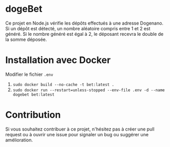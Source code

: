# dogeBet
Ce projet en Node.js vérifie les dépôts effectués à une adresse Dogenano. Si un dépôt est détecté, un nombre aléatoire compris entre 1 et 2 est généré. Si le nombre généré est égal à 2, le déposant recevra le double de la somme déposée.

# Installation avec Docker

Modifier le fichier `.env`

1) `sudo docker build --no-cache -t bet:latest .`
2) `sudo docker run --restart=unless-stopped --env-file .env -d --name dogebet bet:latest`

# Contribution

Si vous souhaitez contribuer à ce projet, n'hésitez pas à créer une pull request ou à ouvrir une issue pour signaler un bug ou suggérer une amélioration.
